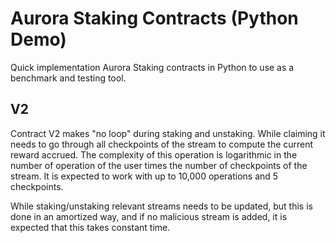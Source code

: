 # Aurora Staking Contracts (Python Demo)

Quick implementation Aurora Staking contracts in Python to use as a benchmark and testing tool.

## V2

Contract V2 makes "no loop" during staking and unstaking. While claiming it needs to go through all checkpoints of the stream to compute the current reward accrued. The complexity of this operation is logarithmic in the number of operation of the user times the number of checkpoints of the stream. It is expected to work with up to 10,000 operations and 5 checkpoints.

While staking/unstaking relevant streams needs to be updated, but this is done in an amortized way, and if no malicious stream is added, it is expected that this takes constant time.
